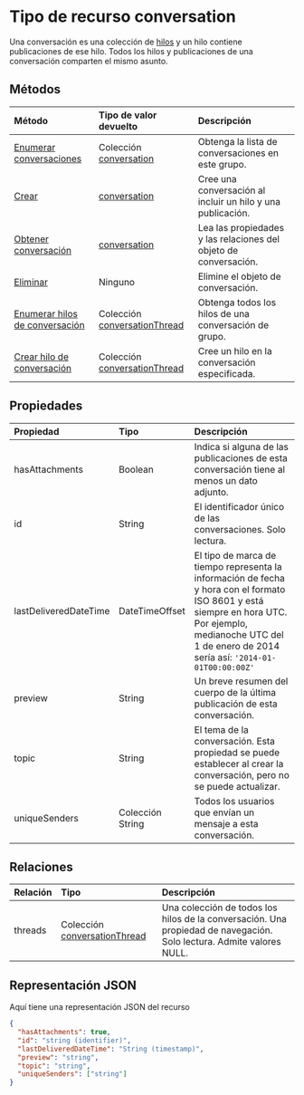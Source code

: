 # <a name="conversation-resource-type"></a>Tipo de recurso conversation

Una conversación es una colección de [hilos](conversationthread.md) y un hilo contiene publicaciones de ese hilo. Todos los hilos y publicaciones de una conversación comparten el mismo asunto.

## <a name="methods"></a>Métodos

| Método       | Tipo de valor devuelto  |Descripción|
|:---------------|:--------|:----------|
|[Enumerar conversaciones](../api/group_list_conversations.md) | Colección [conversation](conversation.md) |Obtenga la lista de conversaciones en este grupo.|
|[Crear](../api/group_post_conversations.md) |[conversation](conversation.md)| Cree una conversación al incluir un hilo y una publicación.|
|[Obtener conversación](../api/conversation_get.md) | [conversation](conversation.md) |Lea las propiedades y las relaciones del objeto de conversación.|
|[Eliminar](../api/conversation_delete.md) | Ninguno |Elimine el objeto de conversación. |
|[Enumerar hilos de conversación](../api/conversation_list_threads.md) |Colección [conversationThread](conversationthread.md)| Obtenga todos los hilos de una conversación de grupo.|
|[Crear hilo de conversación](../api/conversation_post_threads.md) |Colección [conversationThread](conversationthread.md)| Cree un hilo en la conversación especificada.|


## <a name="properties"></a>Propiedades
| Propiedad       | Tipo    |Descripción|
|:---------------|:--------|:----------|
|hasAttachments|Boolean|Indica si alguna de las publicaciones de esta conversación tiene al menos un dato adjunto.|
|id|String|El identificador único de las conversaciones. Solo lectura.|
|lastDeliveredDateTime|DateTimeOffset|El tipo de marca de tiempo representa la información de fecha y hora con el formato ISO 8601 y está siempre en hora UTC. Por ejemplo, medianoche UTC del 1 de enero de 2014 sería así: `'2014-01-01T00:00:00Z'`|
|preview|String|Un breve resumen del cuerpo de la última publicación de esta conversación.|
|topic|String|El tema de la conversación. Esta propiedad se puede establecer al crear la conversación, pero no se puede actualizar.|
|uniqueSenders|Colección String|Todos los usuarios que envían un mensaje a esta conversación.|

## <a name="relationships"></a>Relaciones
| Relación | Tipo    |Descripción|
|:---------------|:--------|:----------|
|threads|Colección [conversationThread](conversationthread.md)|Una colección de todos los hilos de la conversación. Una propiedad de navegación. Solo lectura. Admite valores NULL.|


## <a name="json-representation"></a>Representación JSON

Aquí tiene una representación JSON del recurso

<!-- {
  "blockType": "resource",
  "optionalProperties": [
    "threads"
  ],
  "keyProperty": "id",
  "@odata.type": "microsoft.graph.conversation"
}-->

```json
{
  "hasAttachments": true,
  "id": "string (identifier)",
  "lastDeliveredDateTime": "String (timestamp)",
  "preview": "string",
  "topic": "string",
  "uniqueSenders": ["string"]
}

```


<!-- uuid: 8fcb5dbc-d5aa-4681-8e31-b001d5168d79
2015-10-25 14:57:30 UTC -->
<!-- {
  "type": "#page.annotation",
  "description": "conversation resource",
  "keywords": "",
  "section": "documentation",
  "tocPath": ""
}-->

